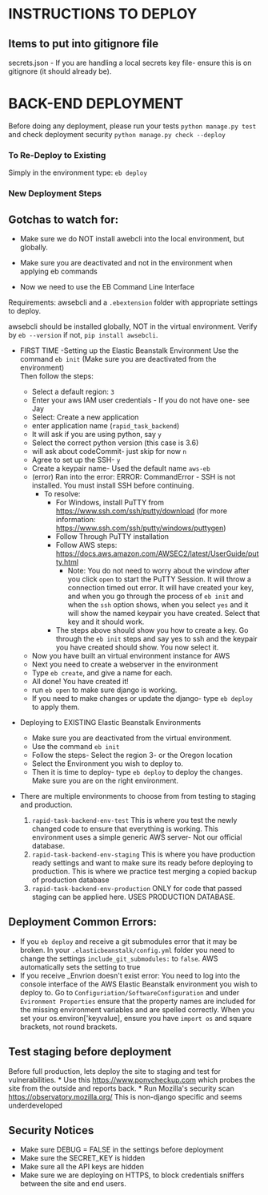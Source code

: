INSTRUCTIONS TO DEPLOY
======================

Items to put into gitignore file
--------------------------------
secrets.json - If you are handling a local secrets key file- ensure this is on gitignore (it should already be).

BACK-END DEPLOYMENT
===================

Before doing any deployment, please run your tests ```python manage.py test``` and check 
deployment security ```python manage.py check --deploy```

### To Re-Deploy to Existing

Simply in the environment type: `eb deploy`

### New Deployment Steps

## Gotchas to watch for:
* Make sure we do NOT install awebcli into the local environment, but globally.
* Make sure you are deactivated and not in the environment when applying eb commands


* Now we need to use the EB Command Line Interface  

Requirements: awsebcli and a `.ebextension` folder with appropriate settings to deploy.

awsebcli should be installed globally, NOT in the virtual environment. Verify by ```eb --version``` if not, 
```pip install awsebcli```. 
   
   
* FIRST TIME -Setting up the Elastic Beanstalk Environment 
    Use the command ```eb init``` (Make sure you are deactivated from the environment)   
    Then follow the steps:
    * Select a default region: `3`  
    * Enter your aws IAM user credentials - If you do not have one- see Jay 
    * Select: Create a new application
    * enter application name (`rapid_task_backend`)
    * It will ask if you are using python, say `y`
    * Select the correct python version (this case is 3.6)
    * will ask about codeCommit- just skip for now `n`
    * Agree to set up the SSH- `y`
    * Create a keypair name- Used the default name `aws-eb`
    * (error) Ran into the error: ERROR: CommandError - SSH is not installed. You must install SSH before continuing.
        * To resolve:  
            * For Windows, install PuTTY from https://www.ssh.com/ssh/putty/download 
            (for more information: https://www.ssh.com/ssh/putty/windows/puttygen)
            * Follow Through PuTTY installation
            * Follow AWS steps: https://docs.aws.amazon.com/AWSEC2/latest/UserGuide/putty.html
                * Note: You do not need to worry about the window after you click `open` to start the PuTTY Session. 
                It will throw a connection timed out error. It will have created your key, and when you go through
                the process of `eb init` and when the `ssh` option shows, when you select `yes` and it will show the named
                keypair you have created. Select that key and it should work.
            * The steps above should show you how to create a key. Go through the `eb init` steps and say yes to ssh
                and the keypair you have created should show. You now select it.
    * Now you have built an virtual environment instance for AWS
    * Next you need to create a webserver in the environment
    * Type `eb create`, and give a name for each.
    * All done! You have created it!
    * run `eb open` to make sure django is working.
    * If you need to make changes or update the django- type `eb deploy` to apply them.
    
* Deploying to EXISTING Elastic Beanstalk Environments
    * Make sure you are deactivated from the virtual environment.
    * Use the command `eb init`
    * Follow the steps- Select the region 3- or the Oregon location
    * Select the Environment you wish to deploy to.
    * Then it is time to deploy- type `eb deploy` to deploy the changes. Make sure you are on the right environment.
    
* There are multiple environments to choose from from testing to staging and production.  
    1. `rapid-task-backend-env-test` This is where you test the newly changed code to ensure that everything is working.
        This environment uses a simple generic AWS server- Not our official database.  
    2. `rapid-task-backend-env-staging` This is where you have production ready settings and want to make sure its ready
        before deploying to production. This is where we practice test merging a copied backup of production database  
    3. `rapid-task-backend-env-production` ONLY for code that passed staging can be applied here. USES PRODUCTION DATABASE.  
   
## Deployment Common Errors:
* If you `eb deploy` and receive a git submodules error that it may be broken. In your `.elasticbeanstalk/config.yml`
    folder you need to change the settings `include_git_submodules:`  to `false`. AWS automatically sets the setting to 
    true  
* If you receive _Envrion doesn't exist error: You need to log into the console interface of the AWS Elastic Beanstalk 
    environment you wish to deploy to. Go to `Configuriation/SoftwareConfiguration` and under `Evironment Properties`
    ensure that the property names are included for the missing environment variables and are spelled correctly. When you
    set your os.environ['keyvalue], ensure you have `import os` and square brackets, not round brackets.
    
 
Test staging before deployment
------------------------------
Before full production, lets deploy the site to staging and test for vulnerabilities.
    * Use this https://www.ponycheckup.com which probes the site from the outside and reports back.
    * Run Mozilla's security scan https://observatory.mozilla.org/ This is non-django specific and seems underdeveloped

Security Notices
----------------
* Make sure DEBUG = FALSE in the settings before deployment
* Make sure the SECRET_KEY is hidden
* Make sure all the API keys are hidden
* Make sure we are deploying on HTTPS, to block credentials sniffers between the site and end users.
